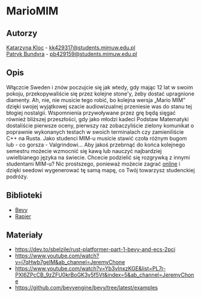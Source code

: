 # MarioMIM

## Autorzy
[Katarzyna Kloc](https://github.com/KatKlo) - kk429317@students.mimuw.edu.pl\
[Patryk Bundyra](https://github.com/PBundyra) - pb429159@students.mimuw.edu.pl

## Opis
Włączcie Sweden i znów poczujcie się jak wtedy,
gdy mając 12 lat w swoim pokoju, przekopywaliście się przez kolejne stone'y,
żeby dostać upragnione diamenty.
Ah, nie, nie musicie tego robić,
bo kolejna wersja „Mario MIM” dzięki swojej wyjątkowej szacie audiowizualnej
przeniesie was do stanu tej błogiej nostalgii.
Wspomnienia przywoływane przez grę będą sięgać również bliższej przeszłości,
gdy jako młodzi kadeci Podstaw Matematyki dostaliście pierwsze oceny,
pierwszy raz zobaczyliście zielony komunikat o poprawnie wykonanych testach w swoich terminalach
czy zamieniliście C++ na Rusta.
Jako studenci MIM-u musicie stawić czoła różnym bugom lub - co gorsza - Valgrindowi…
Aby jakoś przebrnąć do końca kolejnego semestru możecie wzmocnić się kawą lub
nauczyć najbardziej uwielbianego języka na świecie.
Chcecie podzielić się rozgrywką z innymi studentami MIM-u?
Nic prostszego, ponieważ możecie zagrać [online](https://pbundyra.github.io/wasm-deploy/)
i dzięki seedowi wygenerować tę samą mapę, co Twój towarzysz studenckiej podróży.

## Biblioteki
- [Bevy](https://bevyengine.org)
- [Rapier](https://rapier.rs)

## Materiały
- https://dev.to/sbelzile/rust-platformer-part-1-bevy-and-ecs-2pci
- https://www.youtube.com/watch?v=j7qHwb7geIM&ab_channel=JeremyChone
- https://www.youtube.com/watch?v=Yb3vInxzKGE&list=PL7r-PXl6ZPcCB_9zZFU0krBoGK3y5f5Vt&index=5&ab_channel=JeremyChone
- https://github.com/bevyengine/bevy/tree/latest/examples